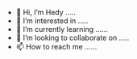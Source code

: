 - 👋 Hi, I’m Hedy .....
- 👀 I’m interested in .....
- 🌱 I’m currently learning ......
- 💞️ I’m looking to collaborate on .....
- 📫 How to reach me ......

<!---
hedy992/hedy992 is a ✨ special ✨ repository because its `README.md` (this file) appears on your GitHub profile.
You can click the Preview link to take a look at your changes.
--->
